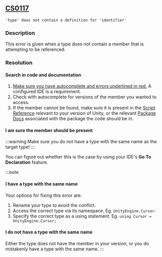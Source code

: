## [CS0117](https://docs.microsoft.com/en-us/dotnet/csharp/misc/cs0117)

```
'type' does not contain a definition for 'identifier'
```

### Description
This error is given when a type does not contain a member that is attempting to be referenced.

### Resolution
#### Search in code and documentation
1. [Make sure you have autocomplete and errors underlined in red.](../../IDE%20Configuration.md) A configured IDE is a requirement.
2. Check with autocomplete for versions of the member you wanted to access.
3. If the member cannot be found, make sure it is present in the [Script Reference](https://docs.unity3d.com/ScriptReference/) relevant to your version of Unity, or the relevant [Package Docs](https://docs.unity3d.com/Manual/PackagesList.html) associated with the package the code should be in.

#### I am sure the member should be present
:::warning
Make sure you do not have a type with the same name as the target type!
:::

You can figure out whether this is the case by using your IDE's **Go To Declaration** feature.

:::note
#### I have a type with the same name
Your options for fixing this error are:  
1. Rename your type to avoid the conflict.
2. Access the correct type via its namespace. Eg. `UnityEngine.Cursor`.
3. Specify the correct type as a using statement. Eg. `using Cursor = UnityEngine.Cursor;`

#### I do not have a type with the same name
Either the type does not have the member in your version, or you do mistakenly have a type with the same name.
:::